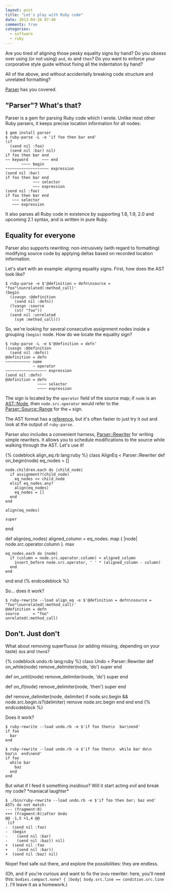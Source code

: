 ```yaml
---
layout: post
title: "Let's play with Ruby code"
date: 2013-04-26 07:49
comments: true
categories:
  - software
  - ruby
---
```


Are you tired of aligning those pesky equality signs by hand? Do you obsess over using (or not using) `and`, `do` and `then`? Do you want to enforce your corporative style guide without fixing all the indentation by hand?

All of the above, and without accidentally breaking code structure and unrelated formatting?

[Parser](http://github.com/whitequark/parser) has you covered.

<!--more-->

"Parser"? What's that?
----------------------

Parser is a gem for parsing Ruby code which I wrote. Unlike most other Ruby parsers, it keeps precise location information for all nodes:

```
$ gem install parser
$ ruby-parse -L -e 'if foo then bar end'
(if
  (send nil :foo)
  (send nil :bar) nil)
if foo then bar end
~~ keyword      ~~~ end
       ~~~~ begin
~~~~~~~~~~~~~~~~~~~ expression
(send nil :bar)
if foo then bar end
            ~~~ selector
            ~~~ expression
(send nil :foo)
if foo then bar end
   ~~~ selector
   ~~~ expression
```

It also parses all Ruby code in existence by supporting 1.8, 1.9, 2.0 and upcoming 2.1 syntax, and is written in pure Ruby.

Equality for everyone
---------------------

Parser also supports rewriting: non-intrusively (with regard to formatting) modifying source code by applying deltas based on recorded location information.

Let's start with an example: aligning equality signs. First, how does the AST look like?

```
$ ruby-parse -e $'@definition = defn\nsource = "foo"\nunrelated(:method_call)'
(begin
  (ivasgn :@definition
    (send nil :defn))
  (lvasgn :source
    (str "foo"))
  (send nil :unrelated
    (sym :method_call)))
```

So, we're looking for several consecutive assignment nodes inside a grouping `(begin)` node. How do we locate the equality sign?

```
$ ruby-parse -L -e $'@definition = defn'
(ivasgn :@definition
  (send nil :defn))
@definition = defn
~~~~~~~~~~~ name
            ~ operator
~~~~~~~~~~~~~~~~~~ expression
(send nil :defn)
@definition = defn
              ~~~~ selector
              ~~~~ expression
```

The sign is located by the `operator` field of the source map; if `node` is an [AST::Node](http://whitequark.github.io/ast/frames#!AST/Node), then `node.src.operator` would refer to the [Parser::Source::Range](http://rdoc.info/github/whitequark/parser/master/frames#!Parser/Source/Range) for the `=` sign.

The AST format has a [reference](http://rdoc.info/github/whitequark/parser/master/frames#!file/doc/AST_FORMAT.md), but it's often faster to just try it out and look at the output of `ruby-parse`.

Parser also includes a convenient harness, [Parser::Rewriter](http://rdoc.info/github/whitequark/parser/master/frames#!Parser/Rewriter) for writing simple rewriters. It allows you to schedule modifications to the source while walking through the AST. Let's use it!

{% codeblock align_eq.rb lang:ruby %}
class AlignEq < Parser::Rewriter
  def on_begin(node)
    eq_nodes = []

    node.children.each do |child_node|
      if assignment?(child_node)
        eq_nodes << child_node
      elsif eq_nodes.any?
        align(eq_nodes)
        eq_nodes = []
      end
    end

    align(eq_nodes)

    super
  end

  def align(eq_nodes)
    aligned_column = eq_nodes.
      map { |node| node.src.operator.column }.
      max

    eq_nodes.each do |node|
      if (column = node.src.operator.column) < aligned_column
        insert_before node.src.operator, ' ' * (aligned_column - column)
      end
    end
  end
end
{% endcodeblock %}

So... does it work?

```
$ ruby-rewrite --load align_eq -e $'@definition = defn\nsource = "foo"\nunrelated(:method_call)'
@definition = defn
source      = "foo"
unrelated(:method_call)
```

Don't. Just don't
-----------------

What about removing superfluous (or adding missing, depending on your taste) `do`s and `then`s?

{% codeblock undo.rb lang:ruby %}
class Undo < Parser::Rewriter
  def on_while(node)
    remove_delimiter(node, 'do')
    super
  end

  def on_until(node)
    remove_delimiter(node, 'do')
    super
  end

  def on_if(node)
    remove_delimiter(node, 'then')
    super
  end

  def remove_delimiter(node, delimiter)
    if node.src.begin && node.src.begin.is?(delimiter)
      remove node.src.begin
    end
  end
end
{% endcodeblock %}

Does it work?

```
$ ruby-rewrite --load undo.rb -e $'if foo then\n  bar\nend'
if foo
  bar
end

$ ruby-rewrite --load undo.rb -e $'if foo then\n  while bar do\n    baz\n  end\nend'
if foo
  while bar
    baz
  end
end
```

But what if I feed it something _insidious_? Will it start acting _evil_ and break my code? \*maniacal laughter\*

```
$ ./bin/ruby-rewrite --load undo.rb -e $'if foo then bar; baz end'
ASTs do not match:
--- (fragment:0)
+++ (fragment:0)|after Undo
@@ -1,5 +1,4 @@
 (if
-  (send nil :foo)
-  (begin
-    (send nil :bar)
-    (send nil :baz)) nil)
+  (send nil :foo
+    (send nil :bar))
+  (send nil :baz) nil)
```

Nope! Feel safe out there, and explore the possibilities: they are endless.

(Oh, and if you're curious and want to fix the `Undo` rewriter: here, you'll need this: `bodies.compact.none? { |body| body.src.line == condition.src.line }`. I'll leave it as a homework.)
